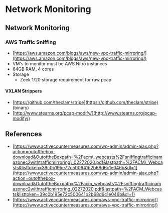 # Network Monitoring

## Network Monitoring

### AWS Traffic Sniffing

* [https://aws.amazon.com/blogs/aws/new-vpc-traffic-mirroring/](https://aws.amazon.com/blogs/aws/new-vpc-traffic-mirroring/)
* VM's to monitor must be AWS Nitro instances
* 64GB RAM, 4 cores
* Storage
  * Zeek 1/20 storage requirement for raw pcap

#### VXLAN Strippers

* [https://github.com/theclam/stripe](https://github.com/theclam/stripe) \(binary\)
* [http://www.stearns.org/pcap-modify/](http://www.stearns.org/pcap-modify/) 

## References

* [https://www.activecountermeasures.com/wp-admin/admin-ajax.php?action=outofthebox-download&OutoftheBoxpath=%2Facm\_webcasts%2Fsniffingtrafficinamazonec2withtrafficmirroring\_02272020.pdf&lastpath=%2FACM\_Webcasts&listtoken=39c0b195e72c500641b2b68d6c1e046b&dl=1](https://www.activecountermeasures.com/wp-admin/admin-ajax.php?action=outofthebox-download&OutoftheBoxpath=%2Facm_webcasts%2Fsniffingtrafficinamazonec2withtrafficmirroring_02272020.pdf&lastpath=%2FACM_Webcasts&listtoken=39c0b195e72c500641b2b68d6c1e046b&dl=1)
* [https://www.activecountermeasures.com/aws-vpc-traffic-mirroring/](https://www.activecountermeasures.com/aws-vpc-traffic-mirroring/)

